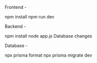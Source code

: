 Frontend -

npm install
npm run dev


Backend -

npm install
node app.js
Database changes

Database - 

npx prisma format
npx prisma migrate dev

